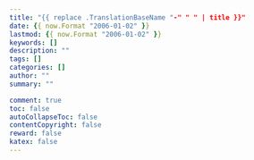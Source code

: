 ```yaml
---
title: "{{ replace .TranslationBaseName "-" " " | title }}"
date: {{ now.Format "2006-01-02" }}
lastmod: {{ now.Format "2006-01-02" }}
keywords: []
description: ""
tags: []
categories: []
author: ""
summary: ""

comment: true
toc: false
autoCollapseToc: false
contentCopyright: false
reward: false
katex: false
---
```


<!--more-->
